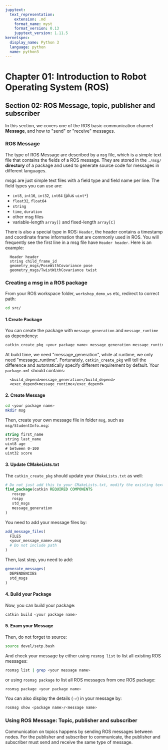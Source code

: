 ```yaml
---
jupytext:
  text_representation:
    extension: .md
    format_name: myst
    format_version: 0.13
    jupytext_version: 1.11.5
kernelspec:
  display_name: Python 3
  language: python
  name: python3
---
```


# Chapter 01: Introduction to Robot Operating System (ROS)

## Section 02: ROS Message, topic, publisher and subscriber

In this section, we covers one of the ROS basic communication channel **Message**, and how to "send" or "receive" messages.

### ROS Message

The type of ROS Message are described by a `msg` file, which is a simple text file that contains the fields of a ROS message. They are stored in the `./msg/` **directory** of a package and used to generate source code for messages in different languages. 

msgs are just simple text files with a field type and field name per line. The field types you can use are:

*  `int8`, `int16`, `int32`, `int64` (plus `uint*`)
*  `float32`, `float64`
*  `string`
*  `time`, `duration`
*  other msg files
*  variable-length `array[]` and fixed-length `array[C]` 

There is also a special type in ROS: `Header`, the header contains a timestamp and coordinate frame information that are commonly used in ROS. You will frequently see the first line in a msg file have `Header header`. 
Here is an example:

```
  Header header
  string child_frame_id
  geometry_msgs/PoseWithCovariance pose
  geometry_msgs/TwistWithCovariance twist
```


### Creating a msg in a ROS package

From your ROS workspace folder, `workshop_demo_ws` etc, redirect to correct path:
```bash
cd src/
```

#### 1.Create Package
You can create the package with `message_generation` and `message_runtime` as dependency:
```bash
catkin_create_pkg <your package name> message_generation message_runtime
```

At build time, we need "message_generation", while at runtime, we only need "message_runtime". 
Fortunately, `catkin_create_pkg` will tell the difference and automatically specify different requirement by default.
Your `package.xml` should contains:
```
  <build_depend>message_generation</build_depend>
  <exec_depend>message_runtime</exec_depend>
```

#### 2. Create Message

```bash
cd <your package name>
mkdir msg
```
Then, create your own message file in folder `msg`, such as `msg/StudentInfo.msg`:

```cmake
string first_name
string last_name
uint8 age
# between 0-100
uint32 score
```

#### 3. Update CMakeLists.txt

The `catkin_create_pkg` should update your `CMakeLists.txt` as well:
```cmake
# Do not just add this to your CMakeLists.txt, modify the existing text to add message_generation before the closing parenthesis
find_package(catkin REQUIRED COMPONENTS
   roscpp
   rospy
   std_msgs
   message_generation
)
```

<!-- Also make sure you export the message runtime dependency. 
```cmake
catkin_package(
  ...
  CATKIN_DEPENDS message_runtime ...
  ...)
``` -->

You need to add your message files by:
```cmake
add_message_files(
  FILES
  <your_message_name>.msg
  # Do not include path
)

```

Then, last step, you need to add:
```cmake
generate_messages(
  DEPENDENCIES
  std_msgs
)
```

#### 4. Build your Package
Now, you can build your package:

```bash
catkin build <your package name>
```

#### 5. Exam your Message
Then, do not forget to source:
```bash
source devel/setp.bash
```

And check your message by either using `rosmsg list` to list all existing ROS messages:
```bash
rosmsg list | grep <your message name>
```
or using `rosmsg package` to list all ROS messages from one ROS package:
```bash
rosmsg package <your package name>
```
You can also display the details (`-r`) in your message by:
```bash
rosmsg show <package name>/<message name>
```



### Using ROS Message: Topic, publisher and subscriber

Communication on topics happens by sending ROS messages between nodes.
For the publisher and subscriber to communicate, the publisher and subscriber must send and receive the same type of message.





